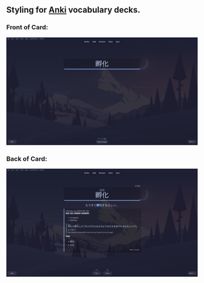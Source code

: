 ## Styling for [Anki](https://apps.ankiweb.net/) vocabulary decks.

### Front of Card:

![](front.png)

### Back of Card:

![](back.png)
